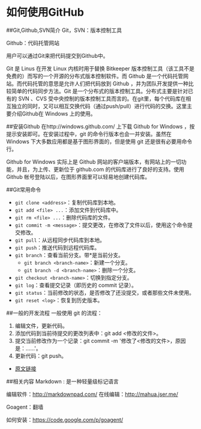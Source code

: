 如何使用GitHub
==============

##Git,Github,SVN简介
Git，SVN：版本控制工具

Github：代码托管网站

用户可以通过Git来把代码提交到Github中。

Git 是 Linus 在开发 Linux 内核时用于替换 Bitkeeper 版本控制工具（该工具不是免费的）而写的一个开源的分布式版本控制软件。而 Github 是一个代码托管网站。而代码托管的意思是允许人们把代码放到 Github ，并为团队开发提供一种比较简单的代码同步方法。Git 是一个分布式的版本控制工具。分布式主要是针对已有的 SVN 、CVS 受中央控制的版本控制工具而言的。在git里，每个代码库在相互独立的同时，又可以相互交换代码（通过push/pull）进行代码的交换。这里主要介绍Github在 Windows 上的使用。


##安装Github
在http://windows.github.com/ 上下载 Github for Windows ，按提示安装即可。在安装过程中，git 的命令行版本也会一并安装。虽然在 Windows 下大多数应用都是基于图形界面的，但是使用 git 还是很有必要用命令行。

Github for Windows 实际上是 Github 网站的客户端版本，有网站上的一切功能，并且，为上传、更新位于 github.com 的代码库进行了良好的支持。使用 Github 帐号登陆以后，在图形界面里可以轻易地创建代码库。


##Git常用命令

* `git clone <address>`：复制代码库到本地。
* `git add <file> ...`：添加文件到代码库中。
* `git rm <file> ...`：删除代码库的文件。
* `git commit -m <message>`：提交更改，在修改了文件以后，使用这个命令提交修改。
* `git pull`：从远程同步代码库到本地。
* `git push`：推送代码到远程代码库。
* `git branch`：查看当前分支。带*是当前分支。
  * `git branch <branch-name>`：新建一个分支。
  * `git branch -d <branch-name>`：删除一个分支。
* `git checkout <branch-name>`：切换到指定分支。
* `git log`：查看提交记录（即历史的 commit 记录）。
* `git status`：当前修改的状态，是否修改了还没提交，或者那些文件未使用。
* `git reset <log>`：恢复到历史版本。
 

##一般的开发流程
一般使用 git 的流程：

1. 编辑文件，更新代码。
2. 添加代码到当前待提交的更改列表中：git add <修改的文件>。 
3. 提交当前修改作为一个记录：git commit -m '修改了<修改的文件>，原因是：……'。
4. 更新代码：git push。


*  [原文链接](https://github.com/yfwz100/neuola/wiki/github使用指南)
 

##相关内容
Markdown : 是一种轻量级标记语言

编辑软件：http://markdownpad.com/    在线编辑：http://mahua.jser.me/

Goagent：翻墙

如何安装：https://code.google.com/p/goagent/

